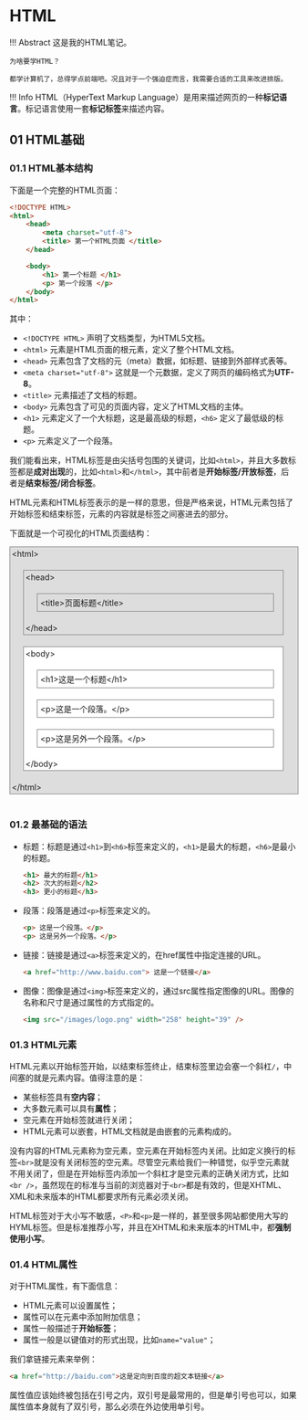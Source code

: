 # HTML

!!! Abstract 
    这是我的HTML笔记。

    为啥要学HTML？

    都学计算机了，总得学点前端吧。况且对于一个强迫症而言，我需要合适的工具来改进排版。

!!! Info
    HTML（HyperText Markup Language）是用来描述网页的一种**标记语言**。标记语言使用一套**标记标签**来描述内容。

## 01 HTML基础

### 01.1 HTML基本结构

下面是一个完整的HTML页面：

```html
<!DOCTYPE HTML>
<html>
    <head>
        <meta charset="utf-8">
        <title> 第一个HTML页面 </title>
    </head>

    <body>
        <h1> 第一个标题 </h1>
        <p> 第一个段落 </p>
    </body>
</html>
```

其中：
- `<!DOCTYPE HTML>` 声明了文档类型，为HTML5文档。
- `<html>` 元素是HTML页面的根元素，定义了整个HTML文档。
- `<head>` 元素包含了文档的元（meta）数据，如标题、链接到外部样式表等。
- `<meta charset="utf-8">` 这就是一个元数据，定义了网页的编码格式为**UTF-8**。
- `<title>` 元素描述了文档的标题。
- `<body>` 元素包含了可见的页面内容，定义了HTML文档的主体。
- `<h1>` 元素定义了一个大标题，这是最高级的标题，`<h6>` 定义了最低级的标题。
- `<p>` 元素定义了一个段落。

我们能看出来，HTML标签是由尖括号包围的关键词，比如`<html>`，并且大多数标签都是**成对出现**的，比如`<html>`和`</html>`，其中前者是**开始标签/开放标签**，后者是**结束标签/闭合标签**。

HTML元素和HTML标签表示的是一样的意思，但是严格来说，HTML元素包括了开始标签和结束标签，元素的内容就是标签之间塞进去的部分。

下面就是一个可视化的HTML页面结构：

<div style="width:99%;border:1px solid grey;padding:3px;margin:0;background-color:#ddd">&lt;html&gt;
<div style="width:90%;border:1px solid grey;padding:3px;margin:20px">&lt;head&gt;
<div style="width:90%;border:1px solid grey;padding:5px;margin:20px">&lt;title&gt;页面标题&lt;/title&gt;
</div>
&lt;/head&gt;
</div>
<div style="width:90%;border:1px solid grey;padding:3px;margin:20px;background-color:#fff">&lt;body&gt;
<div style="width:90%;border:1px solid grey;padding:5px;margin:20px">&lt;h1&gt;这是一个标题&lt;/h1&gt;</div>
<div style="width:90%;border:1px solid grey;padding:5px;margin:20px">&lt;p&gt;这是一个段落。&lt;/p&gt;</div>
<div style="width:90%;border:1px solid grey;padding:5px;margin:20px">&lt;p&gt;这是另外一个段落。&lt;/p&gt;</div>
&lt;/body&gt;
</div>
&lt;/html&gt;
</div><br>

### 01.2 最基础的语法

- 标题：标题是通过`<h1>`到`<h6>`标签来定义的，`<h1>`是最大的标题，`<h6>`是最小的标题。

    ```html
    <h1> 最大的标题</h1>
    <h2> 次大的标题</h2>
    <h3> 更小的标题</h3>
    ```

- 段落：段落是通过`<p>`标签来定义的。

    ```html
    <p> 这是一个段落。</p>
    <p> 这是另外一个段落。</p>
    ```

- 链接：链接是通过`<a>`标签来定义的，在href属性中指定连接的URL。

    ```html
    <a href="http://www.baidu.com"> 这是一个链接</a>
    ```

- 图像：图像是通过`<img>`标签来定义的，通过src属性指定图像的URL。图像的名称和尺寸是通过属性的方式指定的。

    ```html
    <img src="/images/logo.png" width="258" height="39" />
    ```

### 01.3 HTML元素

HTML元素以开始标签开始，以结束标签终止，结束标签里边会塞一个斜杠`/`，中间塞的就是元素内容。值得注意的是：

- 某些标签具有**空内容**；
- 大多数元素可以具有**属性**；
- 空元素在开始标签就进行关闭；
- HTML元素可以嵌套，HTML文档就是由嵌套的元素构成的。

没有内容的HTML元素称为空元素，空元素在开始标签内关闭。比如定义换行的标签`<br>`就是没有关闭标签的空元素。尽管空元素给我们一种错觉，似乎空元素就不用关闭了，但是在开始标签内添加一个斜杠才是空元素的正确关闭方式，比如`<br />`，虽然现在的标准与当前的浏览器对于`<br>`都是有效的，但是XHTML、XML和未来版本的HTML都要求所有元素必须关闭。

HTML标签对于大小写不敏感，`<P>`和`<p>`是一样的，甚至很多网站都使用大写的HYML标签。但是标准推荐小写，并且在XHTML和未来版本的HTML中，都**强制使用小写**。

### 01.4 HTML属性

对于HTML属性，有下面信息：

- HTML元素可以设置属性；
- 属性可以在元素中添加附加信息；
- 属性一般描述于**开始标签**；
- 属性一般是以键值对的形式出现，比如`name="value"`；

我们拿链接元素来举例：

```html
<a href="http://baidu.com">这是定向到百度的超文本链接</a>
```

属性值应该始终被包括在引号之内，双引号是最常用的，但是单引号也可以，如果属性值本身就有了双引号，那么必须在外边使用单引号。

